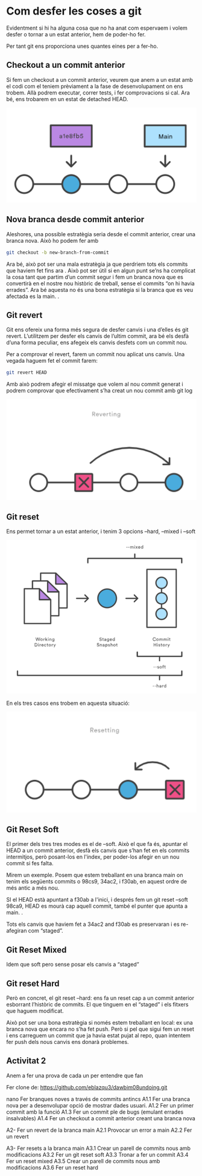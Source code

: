 # Com desfer les coses a git

Evidentment si hi ha alguna cosa que no ha anat com espervaem i volem desfer o tornar a un estat anterior, hem de poder-ho fer.

Per tant git ens proporciona unes quantes eines per a fer-ho. 

## Checkout a un commit anterior

Si fem un checkout a un commit anterior, veurem que anem a un estat amb el codi com el teniem prèviament a la fase de desenvolupament on ens trobem. Allà podrem executar, correr tests, i fer comprovacions si cal. Ara bé, ens trobarem en un estat de detached HEAD.

![alt text](assets/reset/desfergit-1.PNG)

## Nova branca desde commit anterior

Aleshores, una possible estratègia seria desde el commit anterior, crear una branca nova. Això ho podem fer amb 
```sh
git checkout -b new-branch-from-commit
```

Ara bé, això pot ser una mala estratègia ja que perdriem tots els commits que haviem fet fins ara . Això pot ser útil si en algun punt se’ns ha complicat la cosa tant que partim d’un commit segur i fem un branca nova que es convertirà en el nostre nou històric de treball, sense el commits “on hi havia errades”. Ara bé aquesta no és una bona estratègia si la branca que es veu afectada es la main. .

## Git revert

Git ens ofereix una forma més segura de desfer canvis i una d’elles és git revert. L’utilitzem per desfer els canvis de l’ultim commit, ara bé els desfà d’una forma peculiar, ens afegeix els canvis desfets com un commit nou. 

Per a comprovar el revert, farem un commit nou aplicat uns canvis. Una vegada haguem fet el commit farem: 
```sh
git revert HEAD
```

Amb això podrem afegir el missatge que volem al nou commit generat i podrem comprovar que efectivament s’ha creat un nou commit amb git log

![alt text](assets/reset/desfergit-2.PNG)

## Git reset

Ens permet tornar a un estat anterior, i tenim 3 opcions –hard, –mixed i –soft 

![alt text](assets/reset/desfergit-3.PNG)

En els tres casos ens trobem en aquesta situació: 

![alt text](assets/reset/desfergit-4.PNG)

## Git Reset Soft
El primer dels tres tres modes es el de –soft. Això el que fa és, apuntar el HEAD a un commit anterior, desfà els canvis que s’han fet en els commits intermitjos, però posant-los en l'índex, per poder-los afegir en un nou commit si fes falta. 

Mirem un exemple. Posem que estem treballant en una branca main on tenim els següents commits o 98cs9, 34ac2, i f30ab, en aquest ordre de més antic a més nou. 

SI el HEAD està apuntant a f30ab a l'inici, i després fem un git reset –soft 98ca9, HEAD es mourà cap aquell commit, també el punter que apunta a main. .  

Tots els canvis que haviem fet a 34ac2 and f30ab es preservaran i es re-afegiran com “staged”.

## Git Reset Mixed

Idem que soft pero sense posar els canvis a “staged”  

## Git reset Hard

Però en concret, el git reset –hard: ens fa un reset cap a un commit anterior esborrant l’històric de commits. El que tinguem en el “staged” i els fitxers que haguem modificat. 

Això pot ser una bona estratègia si només estem treballant en local: ex una branca nova que encara no s’ha fet push. Però si pel que sigui fem un reset i ens carreguem un commit que ja havia estat pujat al repo, quan intentem fer push dels nous canvis ens donarà problemes. 

## Activitat 2

Anem a fer una prova de cada un per entendre que fan

Fer clone de: https://github.com/eblazqu3/dawbim08undoing.git

nano Fer branques noves a través de commits antincs
A1.1 Fer una branca nova per a desenvolupar opció de mostrar dades usuari. 
	A1.2 Fer un primer commit amb la funció
	A1.3 Fer un commit ple de bugs (emulant errades insalvables)
	A1.4 Fer un checkout a commit anterior creant una branca nova

A2- Fer un revert de la branca main
	A2.1 Provocar un error a main
	A2.2 Fer un revert 

A3- Fer resets a la branca main
	A3.1 Crear un parell de commits nous amb modificacions 
	A3.2 Fer un git reset soft 
	A3.3 Tronar a fer un commit 
	A3.4 Fer un reset mixed 
	A3.5  Crear un parell de commits nous amb modificacions
	A3.6 Fer un reset hard
